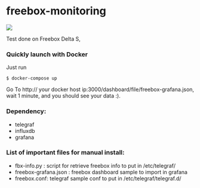 # freebox-monitoring

![](https://raw.githubusercontent.com/tuxtof/freebox-monitoring/master/screenshot.png)

Test done on Freebox Delta S,

### Quickly launch with Docker

Just run

```
$ docker-compose up
```

Go To http:// your docker host ip:3000/dashboard/file/freebox-grafana.json, wait 1 minute, and you should see your data :).

### Dependency:
- telegraf
- influxdb
- grafana

### List of important files for manual install:
- fbx-info.py : script for retrieve freebox info to put in /etc/telegraf/
- freebox-grafana.json : freebox dashboard sample to import in grafana
- freebox.conf: telegraf sample conf to put in /etc/telegraf/telegraf.d/
